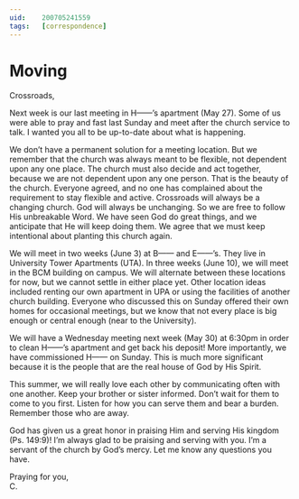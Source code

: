 ```yaml
---
uid:	200705241559
tags:	[correspondence]
---
```

  
# Moving

Crossroads,

Next week is our last meeting in H——’s apartment (May 27). Some of us were able to pray and fast last Sunday and meet after the church service to talk. I wanted you all to be up-to-date about what is happening.

We don’t have a permanent solution for a meeting location. But we remember that the church was always meant to be flexible, not dependent upon any one place. The church must also decide and act together, because we are not dependent upon any one person. That is the beauty of the church. Everyone agreed, and no one has complained about the requirement to stay flexible and active. Crossroads will always be a changing church. God will always be unchanging. So we are free to follow His unbreakable Word. We have seen God do great things, and we anticipate that He will keep doing them. We agree that we must keep intentional about planting this church again.

We will meet in two weeks (June 3) at B—— and E——’s. They live in University Tower Apartments (UTA). In three weeks (June 10), we will meet in the BCM building on campus. We will alternate between these locations for now, but we cannot settle in either place yet. Other location ideas included renting our own apartment in UPA or using the facilities of another church building. Everyone who discussed this on Sunday offered their own homes for occasional meetings, but we know that not every place is big enough or central enough (near to the University).

We will have a Wednesday meeting next week (May 30) at 6:30pm in order to clean H——’s apartment and get back his deposit! More importantly, we have commissioned H—— on Sunday. This is much more significant because it is the people that are the real house of God by His Spirit.

This summer, we will really love each other by communicating often with one another. Keep your brother or sister informed. Don’t wait for them to come to you first. Listen for how you can serve them and bear a burden. Remember those who are away.

God has given us a great honor in praising Him and serving His kingdom (Ps. 149:9)! I’m always glad to be praising and serving with you. I’m a servant of the church by God’s mercy. Let me know any questions you have.

Praying for you,  
C.
